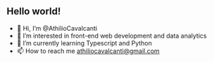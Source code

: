 ## Hello world!

- :wave: Hi, I’m @AthilioCavalcanti
- :eyes: I’m interested in front-end web development and data analytics
- :seedling: I’m currently learning Typescript and Python
- :mailbox: How to reach me athiliocavalcanti@gmail.com

